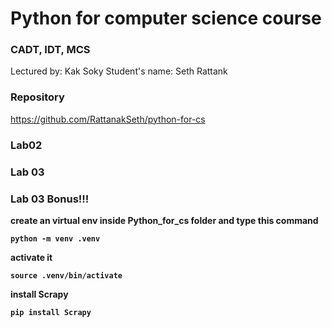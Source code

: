 # Python for computer science course
### CADT, IDT, MCS
Lectured by: Kak Soky
Student's name: Seth Rattank

### Repository
https://github.com/RattanakSeth/python-for-cs

### Lab02

### Lab 03

### Lab 03 Bonus!!! 
<b> create an virtual env inside Python_for_cs folder and type this command
```
python -m venv .venv
```
<b> activate it
```
source .venv/bin/activate
```
<b>install Scrapy 
```
pip install Scrapy
```